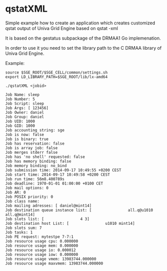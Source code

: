 qstatXML
========

Simple example how to create an application which creates customized qstat output of Univa Grid Engine based on qstat -xml

It is based on the gestatus subpackage of the DRMAA1 Go implemenation.

In order to use it you need to set the library path to the C DRMAA library of Univa Grid Engine.

Example:

    source $SGE_ROOT/$SGE_CELL/common/settings.sh
    export LD_LIBRARY_PATH=$SGE_ROOT/lib/lx-amd64

    ./qstatXML <jobid>

	Job Name: sleep
	Job Number: 5
	Job Script: sleep
	Job Args: [ 123456]
	Job Owner: daniel
	Job Group: daniel
	Job UID: 1000
	Job GID: 1000
	Job accounting string: sge
	Job is now: false
	Job is binary: true
	Job has reservation: false
	Job is array job: false
	Job merges stderr false
	Job has 'no shell' requested: false
	Job has memory binding: false
	Job memory binding: no_bind
	Job submission time: 2014-09-17 10:49:55 +0200 CEST
	Job start time: 2014-09-17 10:49:58 +0200 CEST
	Job run time: 56m8.400789s
	Job deadline: 1970-01-01 01:00:00 +0100 CET
	Job mail options: 0
	Job AR: 0
	Job POSIX priority: 0
	Job class name: 
	Job mailing adresses: [ daniel@mint14]
	Job destination queue instance list: [                all.q@u1010 all.q@mint14]
	Job slots list: [                4 3]
	Job destination host List: [                u1010 mint14]
	Job slots sum: 7
	Job tasks: 1
	Job PE request: mytestpe 7-7:1
	Job resource usage cpu: 0.000000
	Job resource usage mem: 0.000000
	Job resource usage io: 0.000012
	Job resource usage iow: 0.000000
	Job resource usage vmem: 13983744.000000
	Job resource usage maxvmem: 13983744.000000
